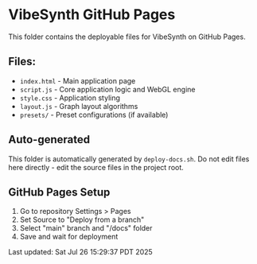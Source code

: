 # VibeSynth GitHub Pages

This folder contains the deployable files for VibeSynth on GitHub Pages.

## Files:
- `index.html` - Main application page
- `script.js` - Core application logic and WebGL engine
- `style.css` - Application styling
- `layout.js` - Graph layout algorithms
- `presets/` - Preset configurations (if available)

## Auto-generated
This folder is automatically generated by `deploy-docs.sh`. 
Do not edit files here directly - edit the source files in the project root.

## GitHub Pages Setup
1. Go to repository Settings > Pages
2. Set Source to "Deploy from a branch"
3. Select "main" branch and "/docs" folder
4. Save and wait for deployment

Last updated: Sat Jul 26 15:29:37 PDT 2025
